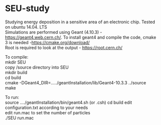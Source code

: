 # SEU-study
Studying energy deposition in a sensitive area of an electronic chip. Tested on ubuntu 14.04. LTS  
Simulations are performed using Geant (4.10.3)            - https://geant4.web.cern.ch/.
To install geant4 and compile the code, cmake 3 is needed -https://cmake.org/download/  
Root is required to look at the output                   - https://root.cern.ch/  
 
To compile:  
            mkdir SEU  
            copy /source directory into SEU  
            mkdir build  
            cd build  
            cmake -DGeant4_DIR=...../geantInstallation/lib/Geant4-10.3.3 ../source  
            make  
 
 To run:    
            source ..../geantInstallation/bin/geant4.sh (or .csh)
            cd build
            edit configuration.txt according to your needs  
            edit run.mac to set the number of particles  
            ./SEU run.mac  
           


